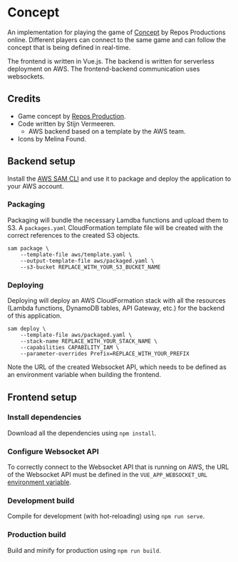 # Concept

An implementation for playing the game of [Concept](https://concept-the-game.com/) by Repos Productions online. Different players can connect to the same game and can follow the concept that is being defined in real-time.
 
The frontend is written in Vue.js. The backend is written for serverless deployment on AWS. The frontend-backend communication uses websockets.

## Credits
- Game concept by [Repos Production](https://rprod.com/).
- Code written by Stijn Vermeeren.
  - AWS backend based on a template by the AWS team.
- Icons by Melina Found.

## Backend setup

Install the [AWS SAM CLI](https://docs.aws.amazon.com/serverless-application-model/latest/developerguide/serverless-sam-cli-install.html) and use it to package and deploy the application to your AWS account.

### Packaging
Packaging will bundle the necessary Lamdba functions and upload them to S3. A `packages.yaml` CloudFormation template file will be created with the correct references to the created S3 objects.

```
sam package \
    --template-file aws/template.yaml \
    --output-template-file aws/packaged.yaml \
    --s3-bucket REPLACE_WITH_YOUR_S3_BUCKET_NAME
```


### Deploying
Deploying will deploy an AWS CloudFormation stack with all the resources (Lambda functions, DynamoDB tables, API Gateway, etc.) for the backend of this application.

```
sam deploy \
    --template-file aws/packaged.yaml \
    --stack-name REPLACE_WITH_YOUR_STACK_NAME \
    --capabilities CAPABILITY_IAM \
    --parameter-overrides Prefix=REPLACE_WITH_YOUR_PREFIX
```

Note the URL of the created Websocket API, which needs to be defined as an environment variable when building the frontend.

## Frontend setup

### Install dependencies

Download all the dependencies using `npm install`.

### Configure Websocket API

To correctly connect to the Websocket API that is running on AWS, the URL of the Websocket API must be defined in the `VUE_APP_WEBSOCKET_URL` [environment variable](https://cli.vuejs.org/guide/mode-and-env.html).

### Development build

Compile for development (with hot-reloading) using `npm run serve`.

### Production build

Build and minify for production using `npm run build`.
